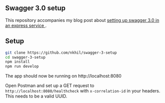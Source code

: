 ## Swagger 3.0 setup

This repository accompanies my blog post about [setting up swagger 3.0 in an express service ](https://nikhilvijayan.com/open-api-swagger-3-setup).

## Setup

```bash
git clone https://github.com/nkhil/swagger-3-setup
cd swagger-3-setup
npm install
npm run develop
```

The app should now be running on http://localhost:8080

Open Postman and set up a GET request to `http://localhost:8080/healthcheck` with `x-correlation-id` in your headers. This needs to be a valid UUID. 

